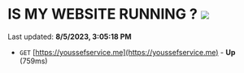# IS MY WEBSITE RUNNING ? [![](https://img.shields.io/static/v1?label=Sponsor&message=%E2%9D%A4&logo=GitHub&color=%23fe8e86)](https://github.com/sponsors/<username>)

Last updated: **8/5/2023, 3:05:18 PM**

- `GET` [https://youssefservice.me](https://youssefservice.me) - **Up** (759ms)
